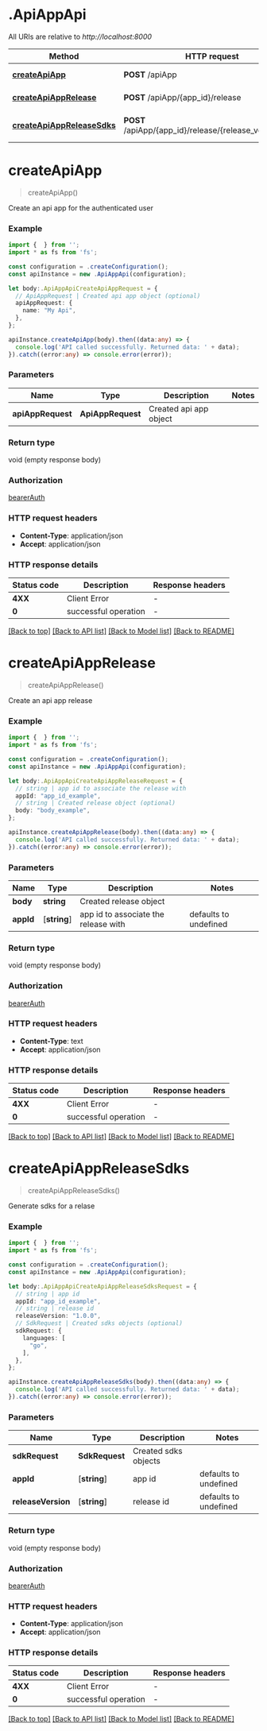# .ApiAppApi

All URIs are relative to *http://localhost:8000*

Method | HTTP request | Description
------------- | ------------- | -------------
[**createApiApp**](ApiAppApi.md#createApiApp) | **POST** /apiApp | Create api app
[**createApiAppRelease**](ApiAppApi.md#createApiAppRelease) | **POST** /apiApp/{app_id}/release | Create api app release
[**createApiAppReleaseSdks**](ApiAppApi.md#createApiAppReleaseSdks) | **POST** /apiApp/{app_id}/release/{release_version}/sdk | Generate sdks for a relase


# **createApiApp**
> createApiApp()

Create an api app for the authenticated user

### Example


```typescript
import {  } from '';
import * as fs from 'fs';

const configuration = .createConfiguration();
const apiInstance = new .ApiAppApi(configuration);

let body:.ApiAppApiCreateApiAppRequest = {
  // ApiAppRequest | Created api app object (optional)
  apiAppRequest: {
    name: "My Api",
  },
};

apiInstance.createApiApp(body).then((data:any) => {
  console.log('API called successfully. Returned data: ' + data);
}).catch((error:any) => console.error(error));
```


### Parameters

Name | Type | Description  | Notes
------------- | ------------- | ------------- | -------------
 **apiAppRequest** | **ApiAppRequest**| Created api app object |


### Return type

void (empty response body)

### Authorization

[bearerAuth](README.md#bearerAuth)

### HTTP request headers

 - **Content-Type**: application/json
 - **Accept**: application/json


### HTTP response details
| Status code | Description | Response headers |
|-------------|-------------|------------------|
**4XX** | Client Error |  -  |
**0** | successful operation |  -  |

[[Back to top]](#) [[Back to API list]](README.md#documentation-for-api-endpoints) [[Back to Model list]](README.md#documentation-for-models) [[Back to README]](README.md)

# **createApiAppRelease**
> createApiAppRelease()

Create an api app release

### Example


```typescript
import {  } from '';
import * as fs from 'fs';

const configuration = .createConfiguration();
const apiInstance = new .ApiAppApi(configuration);

let body:.ApiAppApiCreateApiAppReleaseRequest = {
  // string | app id to associate the release with
  appId: "app_id_example",
  // string | Created release object (optional)
  body: "body_example",
};

apiInstance.createApiAppRelease(body).then((data:any) => {
  console.log('API called successfully. Returned data: ' + data);
}).catch((error:any) => console.error(error));
```


### Parameters

Name | Type | Description  | Notes
------------- | ------------- | ------------- | -------------
 **body** | **string**| Created release object |
 **appId** | [**string**] | app id to associate the release with | defaults to undefined


### Return type

void (empty response body)

### Authorization

[bearerAuth](README.md#bearerAuth)

### HTTP request headers

 - **Content-Type**: text
 - **Accept**: application/json


### HTTP response details
| Status code | Description | Response headers |
|-------------|-------------|------------------|
**4XX** | Client Error |  -  |
**0** | successful operation |  -  |

[[Back to top]](#) [[Back to API list]](README.md#documentation-for-api-endpoints) [[Back to Model list]](README.md#documentation-for-models) [[Back to README]](README.md)

# **createApiAppReleaseSdks**
> createApiAppReleaseSdks()

Generate sdks for a relase

### Example


```typescript
import {  } from '';
import * as fs from 'fs';

const configuration = .createConfiguration();
const apiInstance = new .ApiAppApi(configuration);

let body:.ApiAppApiCreateApiAppReleaseSdksRequest = {
  // string | app id
  appId: "app_id_example",
  // string | release id
  releaseVersion: "1.0.0",
  // SdkRequest | Created sdks objects (optional)
  sdkRequest: {
    languages: [
      "go",
    ],
  },
};

apiInstance.createApiAppReleaseSdks(body).then((data:any) => {
  console.log('API called successfully. Returned data: ' + data);
}).catch((error:any) => console.error(error));
```


### Parameters

Name | Type | Description  | Notes
------------- | ------------- | ------------- | -------------
 **sdkRequest** | **SdkRequest**| Created sdks objects |
 **appId** | [**string**] | app id | defaults to undefined
 **releaseVersion** | [**string**] | release id | defaults to undefined


### Return type

void (empty response body)

### Authorization

[bearerAuth](README.md#bearerAuth)

### HTTP request headers

 - **Content-Type**: application/json
 - **Accept**: application/json


### HTTP response details
| Status code | Description | Response headers |
|-------------|-------------|------------------|
**4XX** | Client Error |  -  |
**0** | successful operation |  -  |

[[Back to top]](#) [[Back to API list]](README.md#documentation-for-api-endpoints) [[Back to Model list]](README.md#documentation-for-models) [[Back to README]](README.md)


